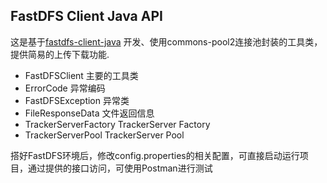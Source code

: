 ## FastDFS Client Java API

这是基于[fastdfs-client-java](https://github.com/happyfish100/fastdfs-client-java)
开发、使用commons-pool2连接池封装的工具类，提供简易的上传下载功能.

* FastDFSClient 主要的工具类
* ErrorCode 异常编码
* FastDFSException 异常类
* FileResponseData 文件返回信息
* TrackerServerFactory TrackerServer Factory
* TrackerServerPool TrackerServer Pool

搭好FastDFS环境后，修改config.properties的相关配置，可直接启动运行项目，通过提供的接口访问，可使用Postman进行测试